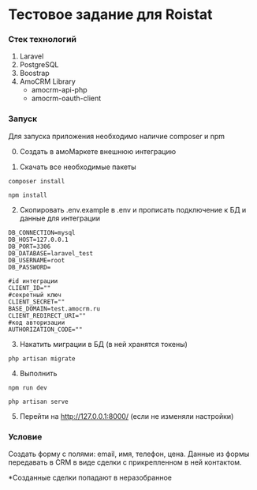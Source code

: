 # Тестовое задание для Roistat

### Стек технологий

1. Laravel
2. PostgreSQL
3. Boostrap
4. AmoCRM Library
    - amocrm-api-php
    - amocrm-oauth-client

### Запуск

Для запуска приложения необходимо наличие composer и npm

0. Создать в амоМаркете внешнюю интеграцию

1. Cкачать все необходимые пакеты

```
composer install
```

```
npm install
```

2. Скопировать .env.example в .env и прописать подключение к БД и данные для интеграции

```
DB_CONNECTION=mysql
DB_HOST=127.0.0.1
DB_PORT=3306
DB_DATABASE=laravel_test
DB_USERNAME=root
DB_PASSWORD=

#id интеграции
CLIENT_ID=""
#секретный ключ
CLIENT_SECRET=""
BASE_DOMAIN=test.amocrm.ru
CLIENT_REDIRECT_URI=""
#код авторизации
AUTHORIZATION_CODE=""
```

3. Накатить миграции в БД (в ней хранятся токены)

```
php artisan migrate
```

4. Выполнить

```
npm run dev
```

```
php artisan serve
```

5. Перейти на http://127.0.0.1:8000/ (если не изменяли настройки)

### Условие

Создать форму с полями: email, имя, телефон, цена.
Данные из формы передавать в CRM в виде сделки с прикрепленном в ней контактом.

\*Созданные сделки попадают в неразобранное
